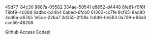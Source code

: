 49d77-84c30 
8687a-05582 
334ae-50541 
d8652-d4448 
8fe81-f0f6f 
78bf9-4c68d 
6adbc-b24b4 
6abed-6fcb0 
61360-cc7fe 
8cf65-8ad80 
4cd6a-a67b5 
1e5ca-22ba7 
0d355-2f08a 
1c8d6-0e593 
0a709-e66a6 
ccc56-48208

Github Access Codes!